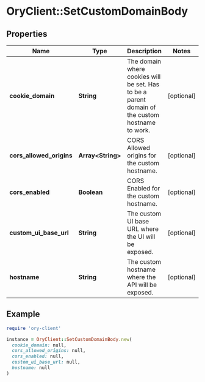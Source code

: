 # OryClient::SetCustomDomainBody

## Properties

| Name | Type | Description | Notes |
| ---- | ---- | ----------- | ----- |
| **cookie_domain** | **String** | The domain where cookies will be set. Has to be a parent domain of the custom hostname to work. | [optional] |
| **cors_allowed_origins** | **Array&lt;String&gt;** | CORS Allowed origins for the custom hostname. | [optional] |
| **cors_enabled** | **Boolean** | CORS Enabled for the custom hostname. | [optional] |
| **custom_ui_base_url** | **String** | The custom UI base URL where the UI will be exposed. | [optional] |
| **hostname** | **String** | The custom hostname where the API will be exposed. | [optional] |

## Example

```ruby
require 'ory-client'

instance = OryClient::SetCustomDomainBody.new(
  cookie_domain: null,
  cors_allowed_origins: null,
  cors_enabled: null,
  custom_ui_base_url: null,
  hostname: null
)
```


